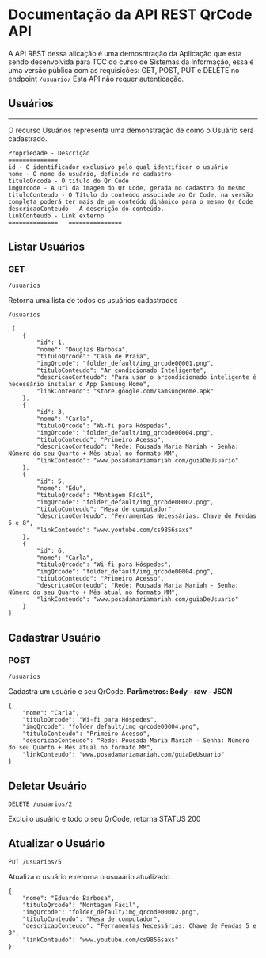 Documentação da API REST QrCode API
====================================

A API REST dessa alicação é uma demosntração da Aplicação que esta sendo desenvolvida para TCC do curso de Sistemas da Informação,
essa é uma versão pública com as requisições: GET, POST, PUT e DELETE no endpoint `/usuario/` Esta API não requer autenticação.

## Usuários
----------
O recurso Usuários representa uma demonstração de como o Usuário será cadastrado.


    Propriedade - Descrição
    ============== 
    id - O identificador exclusivo pelo qual identificar o usuário
    nome - O nome do usuário, definido no cadastro
    tituloQrcode - O título do Qr Code 
    imgQrcode - A url da imagem do Qr Code, gerada no cadastro do mesmo
    tituloConteudo - O Título do conteúdo associado ao Qr Code, na versão completa poderá ter mais de um conteúdo dinâmico para o mesmo Qr Code
    descricaoConteudo - A descrição do conteúdo.
    linkConteudo - Link externo 
    ==============   ===============


## Listar Usuários

### GET

`/usuarios`

Retorna uma lista de todos os usuários cadastrados

`/usuarios`

     [
        {
            "id": 1,
            "nome": "Douglas Barbosa",
            "tituloQrcode": "Casa de Praia",
            "imgQrcode": "folder_default/img_qrcode00001.png",
            "tituloConteudo": "Ar condicionado Inteligente",
            "descricaoConteudo": "Para usar o arcondicionado inteligente é necessário instalar o App Samsung Home",
            "linkConteudo": "store.google.com/samsungHome.apk"
        },
        {
            "id": 3,
            "nome": "Carla",
            "tituloQrcode": "Wi-fi para Hóspedes",
            "imgQrcode": "folder_default/img_qrcode00004.png",
            "tituloConteudo": "Primeiro Acesso",
            "descricaoConteudo": "Rede: Pousada Maria Mariah - Senha: Número do seu Quarto + Mês atual no formato MM",
            "linkConteudo": "www.posadamariamariah.com/guiaDeUsuario"
        },
        {
            "id": 5,
            "nome": "Edu",
            "tituloQrcode": "Montagem Fácil",
            "imgQrcode": "folder_default/img_qrcode00002.png",
            "tituloConteudo": "Mesa de computador",
            "descricaoConteudo": "Ferramentas Necessárias: Chave de Fendas 5 e 8",
            "linkConteudo": "www.youtube.com/cs9856saxs"
        },
        {
            "id": 6,
            "nome": "Carla",
            "tituloQrcode": "Wi-fi para Hóspedes",
            "imgQrcode": "folder_default/img_qrcode00004.png",
            "tituloConteudo": "Primeiro Acesso",
            "descricaoConteudo": "Rede: Pousada Maria Mariah - Senha: Número do seu Quarto + Mês atual no formato MM",
            "linkConteudo": "www.posadamariamariah.com/guiaDeUsuario"
        }
    ]



## Cadastrar Usuário

### POST
`/usuarios`

Cadastra um usuário e seu QrCode. 
**Parâmetros: Body - raw - JSON**


    {
        "nome": "Carla",
        "tituloQrcode": "Wi-fi para Hóspedes",
        "imgQrcode": "folder_default/img_qrcode00004.png",
        "tituloConteudo": "Primeiro Acesso",
        "descricaoConteudo": "Rede: Pousada Maria Mariah - Senha: Número do seu Quarto + Mês atual no formato MM",
        "linkConteudo": "www.posadamariamariah.com/guiaDeUsuario"
    }




## Deletar Usuário

`DELETE /usuarios/2`

Exclui o usuário e todo o seu QrCode, retorna STATUS 200



## Atualizar o Usuário

`PUT /usuarios/5`

Atualiza o usuário e retorna o usuaário atualizado


    { 
        "nome": "Eduardo Barbosa",
        "tituloQrcode": "Montagem Fácil",
        "imgQrcode": "folder_default/img_qrcode00002.png",
        "tituloConteudo": "Mesa de computador",
        "descricaoConteudo": "Ferramentas Necessárias: Chave de Fendas 5 e 8",
        "linkConteudo": "www.youtube.com/cs9856saxs"
    }




